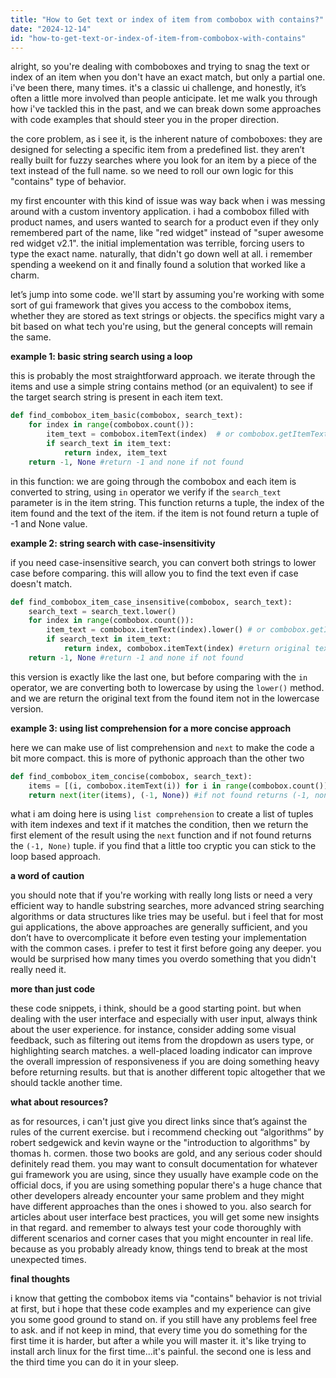 ```yaml
---
title: "How to Get text or index of item from combobox with contains?"
date: "2024-12-14"
id: "how-to-get-text-or-index-of-item-from-combobox-with-contains"
---
```


alright, so you're dealing with comboboxes and trying to snag the text or index of an item when you don't have an exact match, but only a partial one. i've been there, many times. it's a classic ui challenge, and honestly, it’s often a little more involved than people anticipate. let me walk you through how i've tackled this in the past, and we can break down some approaches with code examples that should steer you in the proper direction.

the core problem, as i see it, is the inherent nature of comboboxes: they are designed for selecting a specific item from a predefined list. they aren’t really built for fuzzy searches where you look for an item by a piece of the text instead of the full name. so we need to roll our own logic for this "contains" type of behavior.

my first encounter with this kind of issue was way back when i was messing around with a custom inventory application. i had a combobox filled with product names, and users wanted to search for a product even if they only remembered part of the name, like "red widget" instead of "super awesome red widget v2.1". the initial implementation was terrible, forcing users to type the exact name. naturally, that didn't go down well at all. i remember spending a weekend on it and finally found a solution that worked like a charm.

let’s jump into some code. we'll start by assuming you're working with some sort of gui framework that gives you access to the combobox items, whether they are stored as text strings or objects. the specifics might vary a bit based on what tech you're using, but the general concepts will remain the same.

**example 1: basic string search using a loop**

this is probably the most straightforward approach. we iterate through the items and use a simple string contains method (or an equivalent) to see if the target search string is present in each item text.

```python
def find_combobox_item_basic(combobox, search_text):
    for index in range(combobox.count()):
        item_text = combobox.itemText(index)  # or combobox.getItemText(index) depending on the framework
        if search_text in item_text:
            return index, item_text
    return -1, None #return -1 and none if not found
```

in this function: we are going through the combobox and each item is converted to string, using `in` operator we verify if the `search_text` parameter is in the item string. This function returns a tuple, the index of the item found and the text of the item. if the item is not found return a tuple of -1 and None value.

**example 2: string search with case-insensitivity**

if you need case-insensitive search, you can convert both strings to lower case before comparing. this will allow you to find the text even if case doesn't match.

```python
def find_combobox_item_case_insensitive(combobox, search_text):
    search_text = search_text.lower()
    for index in range(combobox.count()):
        item_text = combobox.itemText(index).lower() # or combobox.getItemText(index).lower()
        if search_text in item_text:
            return index, combobox.itemText(index) #return original text
    return -1, None #return -1 and none if not found
```

this version is exactly like the last one, but before comparing with the `in` operator, we are converting both to lowercase by using the `lower()` method. and we are return the original text from the found item not in the lowercase version.

**example 3: using list comprehension for a more concise approach**

here we can make use of list comprehension and `next` to make the code a bit more compact. this is more of pythonic approach than the other two

```python
def find_combobox_item_concise(combobox, search_text):
    items = [(i, combobox.itemText(i)) for i in range(combobox.count()) if search_text in combobox.itemText(i)]
    return next(iter(items), (-1, None)) #if not found returns (-1, none)
```

what i am doing here is using `list comprehension` to create a list of tuples with item indexes and text if it matches the condition, then we return the first element of the result using the `next` function and if not found returns the `(-1, None)` tuple. if you find that a little too cryptic you can stick to the loop based approach.

**a word of caution**

you should note that if you're working with really long lists or need a very efficient way to handle substring searches, more advanced string searching algorithms or data structures like tries may be useful. but i feel that for most gui applications, the above approaches are generally sufficient, and you don’t have to overcomplicate it before even testing your implementation with the common cases. i prefer to test it first before going any deeper. you would be surprised how many times you overdo something that you didn't really need it.

**more than just code**

these code snippets, i think, should be a good starting point. but when dealing with the user interface and especially with user input, always think about the user experience. for instance, consider adding some visual feedback, such as filtering out items from the dropdown as users type, or highlighting search matches. a well-placed loading indicator can improve the overall impression of responsiveness if you are doing something heavy before returning results. but that is another different topic altogether that we should tackle another time.

**what about resources?**

as for resources, i can't just give you direct links since that’s against the rules of the current exercise. but i recommend checking out “algorithms” by robert sedgewick and kevin wayne or the "introduction to algorithms" by thomas h. cormen. those two books are gold, and any serious coder should definitely read them. you may want to consult documentation for whatever gui framework you are using, since they usually have example code on the official docs, if you are using something popular there's a huge chance that other developers already encounter your same problem and they might have different approaches than the ones i showed to you. also search for articles about user interface best practices, you will get some new insights in that regard. and remember to always test your code thoroughly with different scenarios and corner cases that you might encounter in real life. because as you probably already know, things tend to break at the most unexpected times.

**final thoughts**

i know that getting the combobox items via "contains" behavior is not trivial at first, but i hope that these code examples and my experience can give you some good ground to stand on. if you still have any problems feel free to ask. and if not keep in mind, that every time you do something for the first time it is harder, but after a while you will master it. it's like trying to install arch linux for the first time...it's painful. the second one is less and the third time you can do it in your sleep.
